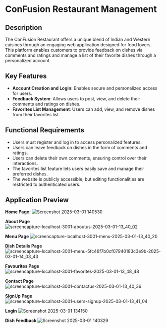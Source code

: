 # ConFusion Restaurant Management

## Description
The ConFusion Restaurant offers a unique blend of Indian and Western cuisines through an engaging web application designed for food lovers. This platform enables customers to provide feedback on dishes via comments and ratings and manage a list of their favorite dishes through a personalized account.

## Key Features
- **Account Creation and Login**: Enables secure and personalized access for users.
- **Feedback System**: Allows users to post, view, and delete their comments and ratings on dishes.
- **Favorites List Management**: Users can add, view, and remove dishes from their favorites list.

## Functional Requirements
- Users must register and log in to access personalized features.
- Users can leave feedback on dishes in the form of comments and ratings.
- Users can delete their own comments, ensuring control over their interactions.
- The favorites list feature lets users easily save and manage their preferred dishes.
- The website is publicly accessible, but editing functionalities are restricted to authenticated users.

## Application Preview
**Home Page:**
![Screenshot 2025-03-01 140530](https://github.com/user-attachments/assets/cb771c0e-8994-4513-8dbc-56b049017f6b)

**About Page**
![screencapture-localhost-3001-aboutus-2025-03-01-13_40_02](https://github.com/user-attachments/assets/3301b624-b32f-4114-b78c-4157631ec40a)

**Menu Page**
![screencapture-localhost-3001-menu-2025-03-01-13_40_20](https://github.com/user-attachments/assets/d98b1735-6c9f-4bc6-adbc-711b0cd1bf4d)

**Dish Details Page**
![screencapture-localhost-3001-menu-5fc46f7b0cf07940183c3e9b-2025-03-01-14_03_43](https://github.com/user-attachments/assets/fdd943d1-1b4a-4887-aff3-c723ffcb79d6)

**Favourites Page**
![screencapture-localhost-3001-favorites-2025-03-01-13_48_48](https://github.com/user-attachments/assets/2c589f78-1c92-48c9-9245-09eefece68cb)

**Contact Page**
![screencapture-localhost-3001-contactus-2025-03-01-13_40_36](https://github.com/user-attachments/assets/7910878d-cd0d-4c09-ac6f-78d59c09d184)

**SignUp Page**
![screencapture-localhost-3001-users-signup-2025-03-01-13_41_04](https://github.com/user-attachments/assets/1cd3eec2-7bb3-4495-84b6-acd7e28f6a88)

**Login**
![Screenshot 2025-03-01 134150](https://github.com/user-attachments/assets/556b4ee4-5796-400f-82ef-1881bc4e6482)

**Dish Feedback**
![Screenshot 2025-03-01 140329](https://github.com/user-attachments/assets/8cb43762-c310-4cf8-9d68-6c4e84472b4f)

